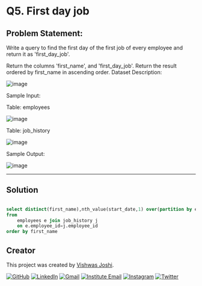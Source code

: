 # Q5. First day job

## Problem Statement:

Write a query to find the first day of the first job of every employee and return it as 'first_day_job'.

Return the columns 'first_name', and 'first_day_job'.
Return the result ordered by first_name in ascending order.
Dataset Description:

![image](https://github.com/vishwasjoshi2019/DSML/assets/98074283/6253fa86-7c4f-4448-a632-c7f34d73c9bf)

Sample Input:

Table: employees

![image](https://github.com/vishwasjoshi2019/DSML/assets/98074283/6ec5099b-3fed-4088-87a1-a4469f599a1d)


Table: job_history

![image](https://github.com/vishwasjoshi2019/DSML/assets/98074283/fcb8db53-2d54-4c8d-abc4-5b4735d5642c)


Sample Output:

![image](https://github.com/vishwasjoshi2019/DSML/assets/98074283/0e29776d-a2aa-4349-9f6b-4ad7f4404813)


---

## Solution

```sql

select distinct(first_name),nth_value(start_date,1) over(partition by e.employee_id order by start_date) as first_day_job
from 
    employees e join job_history j
    on e.employee_id=j.employee_id
order by first_name
```
## Creator

This project was created by [Vishwas Joshi](https://github.com/vishwasjoshi2019).


[![GitHub](https://img.shields.io/badge/GitHub-%40vishwasjoshi2019-blue)](https://github.com/vishwasjoshi2019)
[![LinkedIn](https://img.shields.io/badge/LinkedIn-%40vishwasjoshi2019-blue)](https://www.linkedin.com/in/vishwasjoshi2019/)
[![Gmail](https://img.shields.io/badge/Gmail-vishwasjoshi2019%40gmail.com-red)](mailto:vishwasjoshi2019@gmail.com)
[![Institute Email](https://img.shields.io/badge/Institute%20Email-vishwas.j%40iitgn.ac.in-red)](mailto:vishwas.j@iitgn.ac.in)
[![Instagram](https://img.shields.io/badge/Instagram-%40cursed__geek-orange)](https://www.instagram.com/cursed_geek/)
[![Twitter](https://img.shields.io/badge/Twitter-%40Vishwas79116150-blue)](https://twitter.com/Vishwas79116150)


